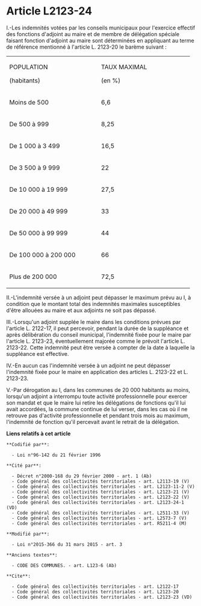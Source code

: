 # Article L2123-24

I.-Les indemnités votées par les conseils municipaux pour l'exercice effectif des fonctions d'adjoint au maire et de membre
de délégation spéciale faisant fonction d'adjoint au maire sont déterminées en appliquant au terme de référence mentionné à
l'article L. 2123-20 le barème suivant : 

<table>
  <tbody>
    <tr>
      <td width="228">

POPULATION 

(habitants) 

</td>
      <td width="228">

TAUX MAXIMAL 

(en %) 

</td>
    </tr>
    <tr>
      <td valign="top" width="228">

Moins de 500 

</td>
      <td width="228" valign="top">

6,6 

</td>
    </tr>
    <tr>
      <td valign="top" width="228">

De 500 à 999 

</td>
      <td valign="top" width="228">

8,25 

</td>
    </tr>
    <tr>
      <td valign="top" width="228">

De 1 000 à 3 499 

</td>
      <td width="228" valign="top">

16,5 

</td>
    </tr>
    <tr>
      <td valign="top" width="228">

De 3 500 à 9 999 

</td>
      <td width="228" valign="top">

22 

</td>
    </tr>
    <tr>
      <td valign="top" width="228">

De 10 000 à 19 999 

</td>
      <td valign="top" width="228">

27,5 

</td>
    </tr>
    <tr>
      <td valign="top" width="228">

De 20 000 à 49 999 

</td>
      <td width="228" valign="top">

33 

</td>
    </tr>
    <tr>
      <td width="228" valign="top">

De 50 000 à 99 999 

</td>
      <td valign="top" width="228">

44 

</td>
    </tr>
    <tr>
      <td width="228" valign="top">

De 100 000 à 200 000 

</td>
      <td width="228" valign="top">

66 

</td>
    </tr>
    <tr>
      <td valign="top" width="228">

Plus de 200 000 

</td>
      <td width="228" valign="top">

72,5 

</td>
    </tr>
  </tbody>
</table>

II.-L'indemnité versée à un adjoint peut dépasser le maximum prévu au I, à condition que le montant total des indemnités
maximales susceptibles d'être allouées au maire et aux adjoints ne soit pas dépassé. 

III.-Lorsqu'un adjoint supplée le maire dans les conditions prévues par l'article L. 2122-17, il peut percevoir, pendant la
durée de la suppléance et après délibération du conseil municipal, l'indemnité fixée pour le maire par l'article L. 2123-23,
éventuellement majorée comme le prévoit l'article L. 2123-22. Cette indemnité peut être versée à compter de la date à
laquelle la suppléance est effective. 

IV.-En aucun cas l'indemnité versée à un adjoint ne peut dépasser l'indemnité          fixée pour le maire en application des
articles L. 2123-22 et L. 2123-23. 

V.-Par dérogation au I, dans les communes de 20 000 habitants au moins, lorsqu'un adjoint a interrompu toute activité
professionnelle pour exercer son mandat et que le maire lui retire les délégations de fonctions qu'il lui avait accordées, la
commune continue de lui verser, dans les cas où il ne retrouve pas d'activité professionnelle et pendant trois mois au
maximum, l'indemnité de fonction qu'il percevait avant le retrait de la délégation.

**Liens relatifs à cet article**

	**Codifié par**:

	  - Loi n°96-142 du 21 février 1996

	**Cité par**:

	  - Décret n°2000-168 du 29 février 2000 - art. 1 (Ab)
	  - Code général des collectivités territoriales - art. L2113-19 (V)
	  - Code général des collectivités territoriales - art. L2123-11-2 (V)
	  - Code général des collectivités territoriales - art. L2123-21 (V)
	  - Code général des collectivités territoriales - art. L2123-22 (V)
	  - Code général des collectivités territoriales - art. L2123-24-1 (VD)
	  - Code général des collectivités territoriales - art. L2511-33 (V)
	  - Code général des collectivités territoriales - art. L2573-7 (V)
	  - Code général des collectivités territoriales - art. R5211-4 (M)

	**Modifié par**:

	  - Loi n°2015-366 du 31 mars 2015 - art. 3

	**Anciens textes**:

	  - CODE DES COMMUNES. - art. L123-6 (Ab)

	**Cite**:

	  - Code général des collectivités territoriales - art. L2122-17
	  - Code général des collectivités territoriales - art. L2123-20
	  - Code général des collectivités territoriales - art. L2123-23 (VD)
